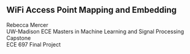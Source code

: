 ## WiFi Access Point Mapping and Embedding
Rebecca Mercer  
UW-Madison ECE Masters in Machine Learning and Signal Processing Capstone  
 ECE 697 Final Project  
